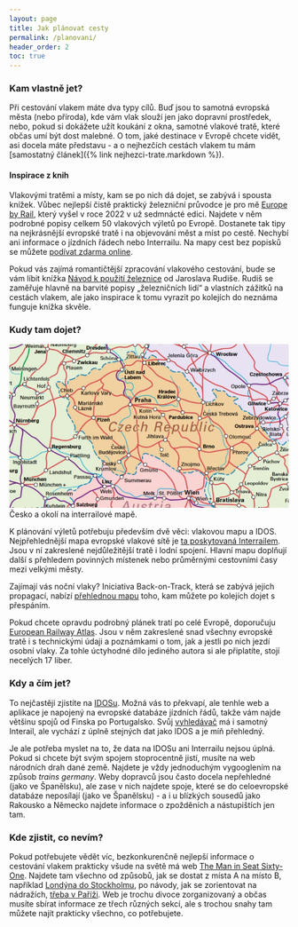 ```yaml
---
layout: page
title: Jak plánovat cesty
permalink: /planovani/
header_order: 2
toc: true
---
```

### Kam vlastně jet?
Při cestování vlakem máte dva typy cílů. Buď jsou to samotná evropská města (nebo příroda), kde vám vlak slouží jen jako dopravní prostředek, nebo, pokud si dokážete užít koukání z okna, samotné vlakové tratě, které občas umí být dost malebné. O tom, jaké destinace v Evropě chcete vidět, asi docela máte představu - a o nejhezčích cestách vlakem tu mám [samostatný článek]({% link nejhezci-trate.markdown %}).

#### Inspirace z knih
Vlakovými tratěmi a místy, kam se po nich dá dojet, se zabývá i spousta knížek. Vůbec nejlepší čistě praktický železniční průvodce je pro mě [Europe by Rail](https://www.europebyrail.eu/), který vyšel v roce 2022 v už sedmnácté edici. Najdete v něm podrobné popisy celkem 50 vlakových výletů po Evropě. Dostanete tak tipy na nejkrásnější evropské tratě i na objevování měst a míst po cestě. Nechybí ani informace o jízdních řádech nebo Interrailu. Na mapy cest bez popisků se můžete [podívat zdarma online](https://www.europebyrail.eu/online-route-maps-17th-edition/).

Pokud vás zajímá romantičtější zpracování vlakového cestování, bude se vám líbit knížka [Návod k použití železnice](https://www.databazeknih.cz/knihy/navod-k-pouziti-zeleznice-520130) od Jaroslava Rudiše. Rudiš se zaměřuje hlavně na barvité popisy „železničních lidí“ a vlastních zážitků na cestách vlakem, ale jako inspirace k tomu vyrazit po kolejích do neznáma funguje knížka skvěle.

### Kudy tam dojet?
<div class="float-right">
  <img src="/static/ircz.jpg">
  <div class="img-caption">
    Česko a okolí na interrailové mapě.
  </div>
</div>

K plánování výletů potřebuju především dvě věci: vlakovou mapu a IDOS. Nejpřehlednější mapa evropské vlakové sítě je [ta poskytovaná Interrailem](https://www.cd.cz/assets/typy-jizdenek/mezinarodni-jizdenky/interrail---mapa-platnosti.pdf). Jsou v ní zakreslené nejdůležitější tratě i lodní spojení. Hlavní mapu doplňují další s přehledem povinných místenek nebo průměrnými cestovními časy mezi velkými městy.

Zajímají vás noční vlaky? Iniciativa Back-on-Track, která se zabývá jejich propagací, nabízí [přehlednou mapu](https://back-on-track.eu/night-train-map/) toho, kam můžete po kolejích dojet s přespáním.

Pokud chcete opravdu podrobný plánek tratí po celé Evropě, doporučuju [European Railway Atlas](https://europeanrailwayatlas.com/). Jsou v něm zakreslené snad všechny evropské tratě i s technickými údaji a poznámkami o tom, jak a jestli po nich jezdí osobní vlaky. Za tohle úctyhodné dílo jediného autora si ale připlatíte, stojí necelých 17 liber.

### Kdy a čím jet?
To nejčastěji zjistíte na [IDOSu](https://idos.idnes.cz/vlaky/spojeni/). Možná vás to překvapí, ale tenhle web a aplikace je napojený na evropské databáze jízdních řádů, takže vám najde většinu spojů od Finska po Portugalsko. Svůj [vyhledávač](https://www.interrail.eu/en/plan-your-trip/interrail-timetable) má i samotný Interail, ale vychází z úplně stejných dat jako IDOS a je míň přehledný.

Je ale potřeba myslet na to, že data na IDOSu ani Interrailu nejsou úplná. Pokud si chcete být svým spojem stoprocentně jistí, musíte na web národních drah dané země. Najdete je vždy jednoduchým vygooglením na způsob _trains germany_. Weby dopravců jsou často docela nepřehledné (jako ve Španělsku), ale zase v nich najdete spoje, které se do celoevropské databáze neposílají (jako ve Španělsku) - a i u blízkých sousedů jako Rakousko a Německo najdete informace o zpožděních a nástupištích jen tam.

### Kde zjistit, co nevím?
Pokud potřebujete vědět víc, bezkonkurenčně nejlepší informace o cestování vlakem prakticky všude na světě má web [The Man in Seat Sixty-One](https://www.seat61.com/). Najdete tam všechno od způsobů, jak se dostat z místa A na místo B, například [Londýna do Stockholmu](https://www.seat61.com/Sweden.htm), po návody, jak se zorientovat na nádražích, [třeba v Paříži](https://www.seat61.com/changing-stations-in-paris.htm). Web je trochu divoce zorganizovaný a občas musíte sbírat informace ze třech různých sekcí, ale s trochou snahy tam můžete najít prakticky všechno, co potřebujete. 
